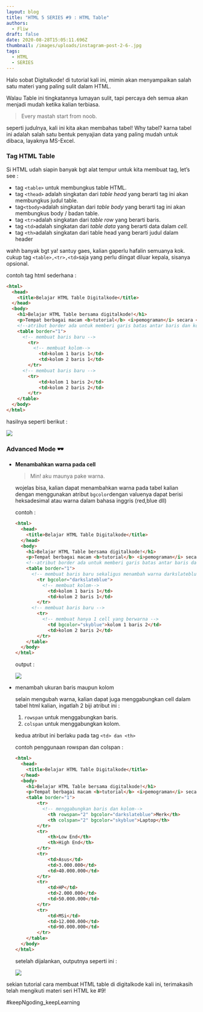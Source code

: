 ```yaml
---
layout: blog
title: "HTML 5 SERIES #9 : HTML Table"
authors:
  - Fliw
draft: false
date: 2020-08-28T15:05:11.696Z
thumbnail: /images/uploads/instagram-post-2-6-.jpg
tags:
  - HTML
  - SERIES
---
```

Halo sobat Digitalkode! di tutorial kali ini, mimin akan menyampaikan salah satu materi yang paling sulit dalam HTML.

Walau Table ini tingkatannya lumayan sulit, tapi percaya deh semua akan menjadi mudah ketika kalian terbiasa.

> Every mastah start from noob.

seperti judulnya, kali ini kita akan membahas tabel! Why tabel? karna tabel ini adalah salah satu bentuk penyajian data yang paling mudah untuk dibaca, layaknya MS-Excel.

### Tag HTML Table[](https://www.digitalkode.com/html/html-5-series-9-html-table/#tag-html-table)

Si HTML udah siapin banyak bgt alat tempur untuk kita membuat tag, let’s see :

* tag `<table>` untuk membungkus table HTML.
* tag `<thead>` adalah singkatan dari *table head* yang berarti tag ini akan membungkus judul table.
* tag`<tbody>`adalah singkatan dari *table body* yang berarti tag ini akan membungkus body / badan table.
* tag `<tr>`adalah singkatan dari *table row* yang berarti baris.
* tag `<td>`adalah singkatan dari *table data* yang berarti data dalam *cell.*
* tag `<th>`adalah singkatan dari table head yang berarti judul dalam header

wahh banyak bgt ya! santuy gaes, kalian gaperlu hafalin semuanya kok. cukup tag `<table>,<tr>,<td>`saja yang perlu diingat diluar kepala, sisanya opsional.

contoh tag html sederhana :

```html
<html>
  <head>
    <title>Belajar HTML Table Digitalkode</title>
  </head>
  <body>
    <h1>Belajar HTML Table bersama digitalkode!</h1>
    <p>Tempat berbagai macam <b>tutorial</b> <i>pemograman</i> secara <u>gratis!</u></p>
    <!--atribut border ada untuk memberi garis batas antar baris dan kolom-->
    <table border="1">
      <!-- membuat baris baru -->
        <tr>
          <!-- membuat kolom-->
            <td>kolom 1 baris 1</td>
            <td>kolom 2 baris 1</td>
        </tr>
      <!-- membuat baris baru -->
        <tr>
            <td>kolom 1 baris 2</td>
            <td>kolom 2 baris 2</td>
        </tr>
    </table>
  </body>
</html> 
```

hasilnya seperti berikut :

![](/images/uploads/annotation-2020-08-28-221150.png)

### Advanced Mode 🕶[](https://www.digitalkode.com/html/html-5-series-9-html-table/#advanced-mode-sunglasses)

* **Menambahkan warna pada cell**

  > Min! aku maunya pake warna.

  wojelas bisa, kalian dapat menambahkan warna pada tabel kalian dengan menggunakan atribut `bgcolor`dengan valuenya dapat berisi heksadesimal atau warna dalam bahasa inggris (red,blue dll)

  contoh :

  ```html
  <html>
    <head>
      <title>Belajar HTML Table Digitalkode</title>
    </head>
    <body>
      <h1>Belajar HTML Table bersama digitalkode!</h1>
      <p>Tempat berbagai macam <b>tutorial</b> <i>pemograman</i> secara <u>gratis!</u></p>
      <!--atribut border ada untuk memberi garis batas antar baris dan kolom-->
      <table border="1">
        <!-- membuat baris baru sekaligus menambah warna darkslateblue-->
          <tr bgcolor="darkslateblue">
            <!-- membuat kolom-->
              <td>kolom 1 baris 1</td>
              <td>kolom 2 baris 1</td>
          </tr>
        <!-- membuat baris baru -->
          <tr>
            <!-- membuat hanya 1 cell yang berwarna -->
              <td bgcolor="skyblue">kolom 1 baris 2</td>
              <td>kolom 2 baris 2</td>
          </tr>
      </table>
    </body>
  </html> 
  ```

  output :

  ![](/images/uploads/annotation-2020-08-28-221432.png)
* menambah ukuran baris maupun kolom

  selain mengubah warna, kalian dapat juga menggabungkan cell dalam tabel html kalian, ingatlah 2 biji atribut ini :

  1. `rowspan` untuk menggabungkan baris.
  2. `colspan` untuk menggabungkan kolom.

  kedua atribut ini berlaku pada tag `<td> dan <th>`

  contoh penggunaan rowspan dan colspan :

  ```html
  <html>
    <head>
      <title>Belajar HTML Table Digitalkode</title>
    </head>
    <body>
      <h1>Belajar HTML Table bersama digitalkode!</h1>
      <p>Tempat berbagai macam <b>tutorial</b> <i>pemograman</i> secara <u>gratis!</u></p>
      <table border="1">
          <tr>
            <!-- menggabungkan baris dan kolom-->
              <th rowspan="2" bgcolor="darkslateblue">Merk</th>
              <th colspan="2" bgcolor="skyblue">Laptop</th>
          </tr>
          <tr>
              <th>Low End</th>
              <th>High End</th>
          </tr>
          <tr>
              <td>Asus</td>
              <td>3.000.000</td>
              <td>40.000.000</td>
          </tr>
          <tr>
              <td>HP</td>
              <td>2.000.000</td>
              <td>50.000.000</td>
          </tr>
          <tr>
              <td>MSi</td>
              <td>12.000.000</td>
              <td>90.000.000</td>
          </tr>
      </table>
    </body>
  </html> 
  ```

  setelah dijalankan, outputnya seperti ini :

  ![](/images/uploads/annotation-2020-08-28-221533.png)

sekian tutorial cara membuat HTML table di digitalkode kali ini, terimakasih telah mengikuti materi seri HTML ke #9!

\#keepNgoding_keepLearning